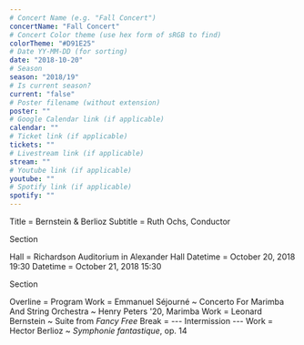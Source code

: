 ```yaml
---
# Concert Name (e.g. "Fall Concert")
concertName: "Fall Concert"
# Concert Color theme (use hex form of sRGB to find)
colorTheme: "#D91E25"
# Date YY-MM-DD (for sorting)
date: "2018-10-20"
# Season
season: "2018/19"
# Is current season?
current: "false"
# Poster filename (without extension)
poster: ""
# Google Calendar link (if applicable)
calendar: ""
# Ticket link (if applicable)
tickets: ""
# Livestream link (if applicable)
stream: ""
# Youtube link (if applicable)
youtube: ""
# Spotify link (if applicable)
spotify: ""
---
```

Title = Bernstein & Berlioz
Subtitle = Ruth Ochs, Conductor

Section

Hall = Richardson Auditorium in Alexander Hall
Datetime = October 20, 2018 19:30
Datetime = October 21, 2018 15:30

Section

Overline = Program
Work = Emmanuel Séjourné ~ Concerto For Marimba And String Orchestra ~ Henry Peters '20, Marimba
Work = Leonard Bernstein ~ Suite from *Fancy Free*
Break = --- Intermission ---
Work = Hector Berlioz ~ *Symphonie fantastique*, op. 14
